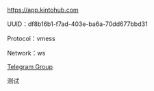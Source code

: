 https://app.kintohub.com

UUID：df8b16b1-f7ad-403e-ba6a-70dd677bbd31

Protocol：vmess

Network：ws

[Telegram Group](https://t.me/starts_sh_group)

测试
